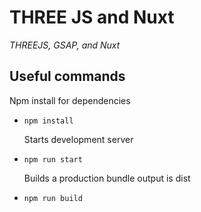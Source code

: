 # THREE JS and Nuxt

_THREEJS, GSAP, and Nuxt_


## Useful commands

  Npm install for dependencies

- `npm install`

  Starts development server 

- `npm run start`

  Builds a production bundle output is dist

- `npm run build`

